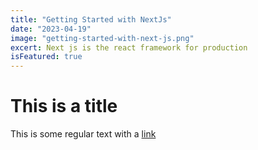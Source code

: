 ```yaml
---
title: "Getting Started with NextJs"
date: "2023-04-19"
image: "getting-started-with-next-js.png"
excert: Next js is the react framework for production
isFeatured: true
---
```


# This is a title

This is some regular text with a [link](https://www.google.com)
